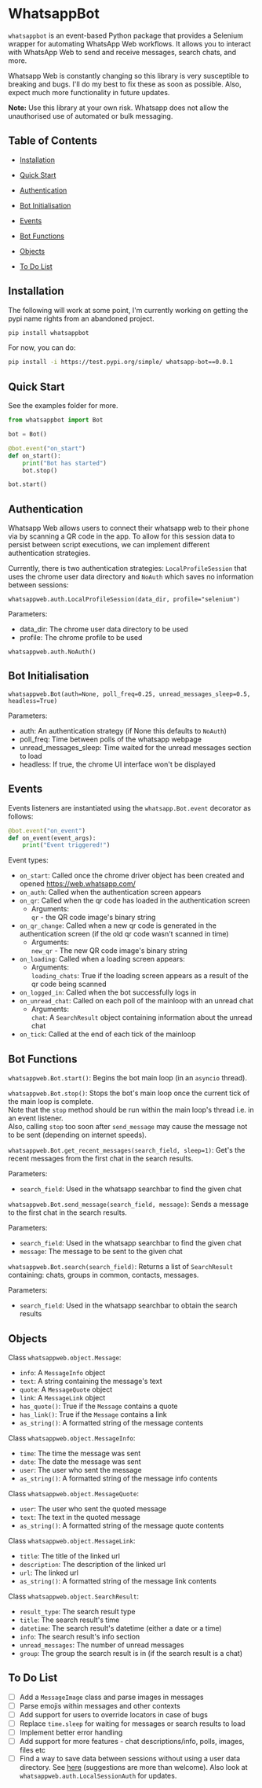 # WhatsappBot

`whatsappbot` is an event-based Python package that provides a Selenium wrapper for automating WhatsApp Web workflows. It allows you to interact with WhatsApp Web to send and receive messages, search chats, and more.

Whatsapp Web is constantly changing so this library is very susceptible to breaking and bugs. I'll do my best to fix these as soon as possible. Also, expect much more functionality in future updates.

**Note:** Use this library at your own risk. Whatsapp does not allow the unauthorised use of automated or bulk messaging. 

## Table of Contents

- [Installation](#installation)

- [Quick Start](#quick-start)

- [Authentication](#authentication)

- [Bot Initialisation](#bot-initialisation)

- [Events](#events)

- [Bot Functions](#bot-functions)

- [Objects](#objects)

- [To Do List](#to-do-list)

## Installation

The following will work at some point, I'm currently working on getting the pypi name rights from an abandoned project.
```bash
pip install whatsappbot
```

For now, you can do:
```bash
pip install -i https://test.pypi.org/simple/ whatsapp-bot==0.0.1
```

## Quick Start

See the examples folder for more.

```python
from whatsappbot import Bot

bot = Bot()

@bot.event("on_start")
def on_start():
    print("Bot has started")
    bot.stop()

bot.start()
```

## Authentication

Whatsapp Web allows users to connect their whatsapp web to their phone via by scanning a QR code in the app. To allow for this session data to persist between script executions, we can implement different authentication strategies.

Currently, there is two authentication strategies: `LocalProfileSession` that uses the chrome user data directory and `NoAuth` which saves no information between sessions:

`whatsappweb.auth.LocalProfileSession(data_dir, profile="selenium")`

Parameters:
- data_dir: The chrome user data directory to be used
- profile: The chrome profile to be used

`whatsappweb.auth.NoAuth()`

## Bot Initialisation

`whatsappweb.Bot(auth=None, poll_freq=0.25, unread_messages_sleep=0.5, headless=True)`

Parameters:
- auth: An authentication strategy (if None this defaults to `NoAuth`)
- poll_freq: Time between polls of the whatsapp webpage
- unread_messages_sleep: Time waited for the unread messages section to load
- headless: If true, the chrome UI interface won't be displayed

## Events

Events listeners are instantiated using the `whatsapp.Bot.event` decorator as follows:

```python
@bot.event("on_event")
def on_event(event_args):
    print("Event triggered!")
```

Event types:
- `on_start`: Called once the chrome driver object has been created and opened https://web.whatsapp.com/
- `on_auth`: Called when the authentication screen appears
- `on_qr`: Called when the qr code has loaded in the authentication screen
  - Arguments:
<br />`qr` - the QR code image's binary string
- `on_qr_change`: Called when a new qr code is generated in the authentication screen (if the old qr code wasn't scanned in time)
  - Arguments:
<br />`new_qr` - The new QR code image's binary string
- `on_loading`: Called when a loading screen appears:
  - Arguments:
<br />`loading_chats`: True if the loading screen appears as a result of the qr code being scanned
- `on_logged_in`: Called when the bot successfully logs in
- `on_unread_chat`: Called on each poll of the mainloop with an unread chat
  - Arguments:
<br />`chat`: A `SearchResult` object containing information about the unread chat
- `on_tick`: Called at the end of each tick of the mainloop

## Bot Functions

`whatsappweb.Bot.start()`: Begins the bot main loop (in an `asyncio` thread).

`whatsappweb.Bot.stop()`: Stops the bot's main loop once the current tick of the main loop is complete.
<br />Note that the `stop` method should be run within the main loop's thread i.e. in an event listener.
<br />Also, calling `stop` too soon after `send_message` may cause the message not to be sent (depending on internet speeds). 

`whatsappweb.Bot.get_recent_messages(search_field, sleep=1)`: Get's the recent messages from the first chat in the search results.

Parameters:
- `search_field`: Used in the whatsapp searchbar to find the given chat

`whatsappweb.Bot.send_message(search_field, message)`: Sends a message to the first chat in the search results.

Parameters:
- `search_field`: Used in the whatsapp searchbar to find the given chat
- `message`: The message to be sent to the given chat

`whatsappweb.Bot.search(search_field)`: Returns a list of `SearchResult` containing: chats, groups in common, contacts, messages.

Parameters:
- `search_field`: Used in the whatsapp searchbar to obtain the search results

## Objects

Class `whatsappweb.object.Message`:

- `info`: A `MessageInfo` object
- `text`: A string containing the message's text
- `quote`: A `MessageQuote` object
- `link`: A `MessageLink` object
- `has_quote()`: True if the `Message` contains a quote
- `has_link()`: True if the `Message` contains a link
- `as_string()`: A formatted string of the message contents

Class `whatsappweb.object.MessageInfo`:

- `time`: The time the message was sent
- `date`: The date the message was sent
- `user`: The user who sent the message
- `as_string()`: A formatted string of the message info contents

Class `whatsappweb.object.MessageQuote`:

- `user`: The user who sent the quoted message
- `text`: The text in the quoted message
- `as_string()`: A formatted string of the message quote contents

Class `whatsappweb.object.MessageLink`:

- `title`: The title of the linked url
- `description`: The description of the linked url
- `url`: The linked url
- `as_string()`: A formatted string of the message link contents

Class `whatsappweb.object.SearchResult`:

- `result_type`: The search result type
- `title`: The search result's time
- `datetime`: The search result's datetime (either a date or a time)
- `info`: The search result's info section
- `unread_messages`: The number of unread messages
- `group`: The group the search result is in (if the search result is a chat)

## To Do List

- [ ] Add a `MessageImage` class and parse images in messages
- [ ] Parse emojis within messages and other contexts
- [ ] Add support for users to override locators in case of bugs
- [ ] Replace `time.sleep` for waiting for messages or search results to load
- [ ] Implement better error handling
- [ ] Add support for more features - chat descriptions/info, polls, images, files etc
- [ ] Find a way to save data between sessions without using a user data directory. See [here](https://stackoverflow.com/questions/79154388/how-to-inject-whatsapp-web-session-to-stay-logged-in-with-selenium) (suggestions are more than welcome). Also look at `whatsappweb.auth.LocalSessionAuth` for updates.
